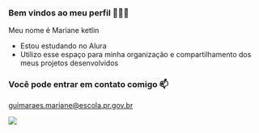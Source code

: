 ### Bem vindos ao meu perfil 🖤🦋🌻

Meu nome é Mariane ketlin

- Estou estudando no Alura
- Utilizo esse espaço para minha organização e compartilhamento dos meus projetos desenvolvidos


### Você pode entrar em contato comigo 📫

guimaraes.mariane@escola.pr.gov.br

![](https://media.tenor.com/NjbtSuNRGgYAAAAC/hola-jojos-bizarre-adventure.gif)

